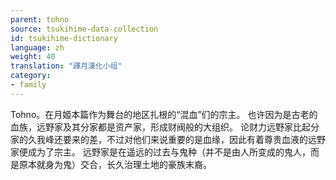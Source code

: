 ```yaml
---
parent: tohno
source: tsukihime-data-collection
id: tsukihime-dictionary
language: zh
weight: 40
translation: "譯月漢化小组"
category:
- family
---
```


Tohno。在月姬本篇作为舞台的地区扎根的“混血”们的宗主。
也许因为是古老的血族，远野家及其分家都是资产家，形成财阀般的大组织。
论财力远野家比起分家的久我峰还要来的差，不过对他们来说重要的是血缘，因此有着尊贵血液的远野家便成为了宗主。
远野家是在遥远的过去与鬼种（并不是由人所变成的鬼人，而是原本就身为鬼）交合，长久治理土地的豪族末裔。
